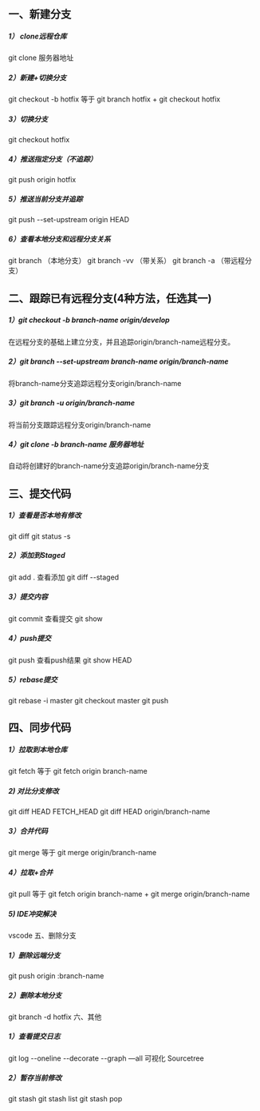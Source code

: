 
## 一、新建分支
##### 1） clone远程仓库
git clone 服务器地址
##### 2）新建+切换分支
git checkout -b hotfix
等于 git branch hotfix + git checkout hotfix
##### 3）切换分支
git checkout hotfix
##### 4）推送指定分支（不追踪）
git push origin hotfix
##### 5）推送当前分支并追踪
git push --set-upstream origin HEAD
##### 6）查看本地分支和远程分支关系 
git branch       （本地分支）
git branch -vv   （带关系）
git branch -a    （带远程分支）
## 二、跟踪已有远程分支(4种方法，任选其一)
##### 1）git checkout -b branch-name origin/develop
在远程分支的基础上建立分支，并且追踪origin/branch-name远程分支。
##### 2）git branch --set-upstream branch-name origin/branch-name
将branch-name分支追踪远程分支origin/branch-name
##### 3）git branch -u origin/branch-name
将当前分支跟踪远程分支origin/branch-name
##### 4）git clone -b branch-name 服务器地址
自动将创建好的branch-name分支追踪origin/branch-name分支
## 三、提交代码
##### 1）查看是否本地有修改
git diff
git status -s 
##### 2）添加到Staged
git add .
查看添加 git diff --staged
##### 3）提交内容
git commit
查看提交 git show
##### 4）push提交
git push
查看push结果  git show HEAD
##### 5）rebase提交
git rebase -i master
git checkout master
git push
## 四、同步代码
##### 1）拉取到本地仓库
git fetch 
等于 git fetch origin branch-name
##### 2) 对比分支修改
git diff HEAD FETCH_HEAD
git diff HEAD origin/branch-name
##### 3）合并代码
git merge
等于 git merge origin/branch-name
##### 4）拉取+合并
git pull
等于 git fetch origin branch-name + git merge origin/branch-name
##### 5) IDE冲突解决
vscode
五、删除分支
##### 1）删除远端分支
git push origin :branch-name
##### 2）删除本地分支
git branch -d hotfix
六、其他
##### 1）查看提交日志
git log --oneline --decorate --graph —all
可视化 Sourcetree
##### 2）暂存当前修改
git stash
git stash list
git stash pop
